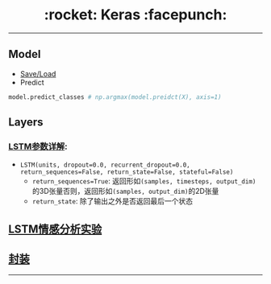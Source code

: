 <h1 align = "center">:rocket: Keras :facepunch:</h1>

---
## Model
- [Save/Load][1]
- Predict
```python
model.predict_classes # np.argmax(model.preidct(X), axis=1)
```
## Layers
### [LSTM参数详解][4]: 
- `LSTM(units, dropout=0.0, recurrent_dropout=0.0, return_sequences=False, return_state=False, stateful=False)`
  - `return_sequences=True`: 返回形如`(samples, timesteps, output_dim)`的3D张量否则，返回形如`(samples, output_dim)`的2D张量
  - `return_state`: 除了输出之外是否返回最后一个状态
  
  
## [LSTM情感分析实验][2]

## [封装][3]


---
[1]: https://blog.csdn.net/jiandanjinxin/article/details/77152530
[2]: http://blog.csdn.net/xhyqlbd/article/details/79006899
[3]: http://willwolf.io/2017/05/08/transfer-learning-flight-delay-prediction/
[4]: https://blog.csdn.net/jiangpeng59/article/details/77646186
